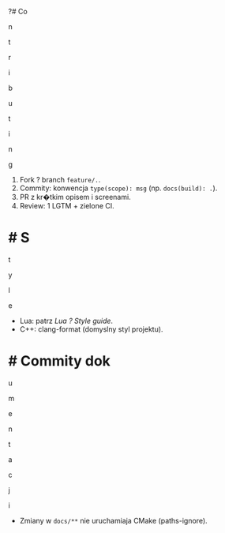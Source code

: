 ?# Co

n

t

r

i

b

u

t

i

n

g

1. Fork ? branch `feature/.`.
2. Commity: konwencja `type(scope): msg` (np. `docs(build): .`).
3. PR z kr�tkim opisem i screenami.
4. Review: 1 LGTM + zielone CI.
# # S

t

y

l

e

- Lua: patrz _Lua ? Style guide_.
- C++: clang-format (domyslny styl projektu).
# # Commity dok

u

m

e

n

t

a

c

j

i

- Zmiany w `docs/**` nie uruchamiaja CMake (paths-ignore).
